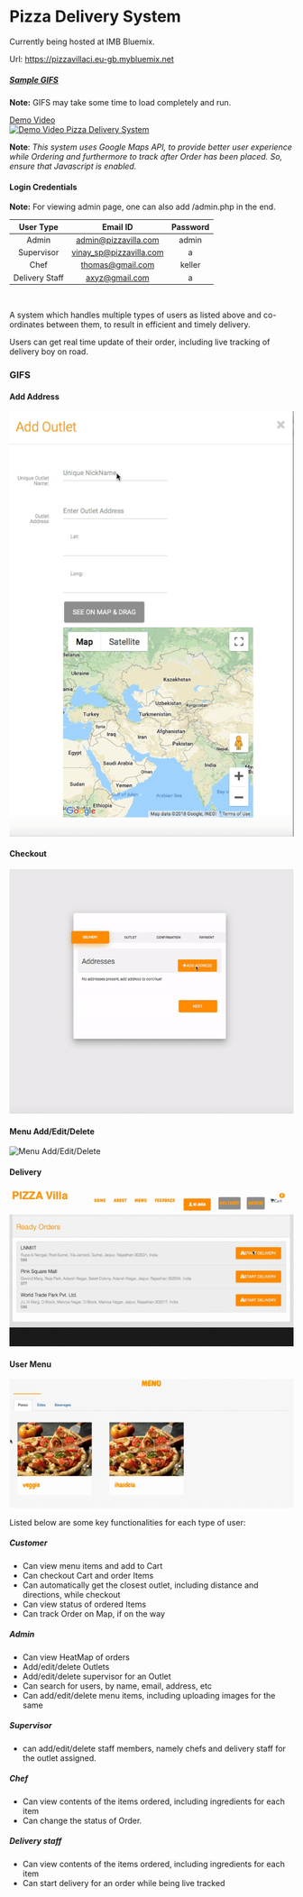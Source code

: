 # Pizza Delivery System

Currently being hosted at IMB Bluemix.

Url: https://pizzavillaci.eu-gb.mybluemix.net

##### ***[Sample GIFS](#gifs)***
**Note:** GIFS may take some time to load completely and run.
<br/>

[Demo Video<br>![Demo Video Pizza Delivery System](https://img.youtube.com/vi/ITDsHoVaPdg/0.jpg)](https://www.youtube.com/watch?v=ITDsHoVaPdg)


**Note**: _This system uses Google Maps API, to provide better user experience while Ordering and furthermore to track after Order has been placed. So, ensure that Javascript is enabled._

#### Login Credentials

**Note:** For viewing admin page, one can also add /admin.php in the end.

| User Type     | Email ID               | Password |
| :-----------: |:----------------------:| :-------:|
| Admin         | admin@pizzavilla.com   |   admin  |    
| Supervisor    | vinay_sp@pizzavilla.com|     a    |
| Chef          | thomas@gmail.com       |   keller |
| Delivery Staff| axyz@gmail.com         |    a  |

<br>


A system which handles multiple types of users as listed above and co-ordinates between them, to result in efficient and timely delivery.

Users can get real time update of their order, including live tracking of delivery boy on road.

### GIFS

#### Add Address

![Add Address](.readme_gifs/Add_address.gif)

#### Checkout

![Checkout](.readme_gifs/Checkout.gif)

#### Menu Add/Edit/Delete

![Menu Add/Edit/Delete](.readme_gifs/Menu_func.gif)

#### Delivery

![Delivery](.readme_gifs/Delivery.gif)

#### User Menu

![User Menu](.readme_gifs/Small_Menu.gif)

Listed below are some key functionalities for each type of user:

##### Customer
* Can view menu items and add to Cart
* Can checkout Cart and order Items
* Can automatically get the closest outlet, including distance and directions, while checkout
* Can view status of ordered Items
* Can track Order on Map, if on the way


##### Admin
* Can view HeatMap of orders
* Add/edit/delete Outlets
* Add/edit/delete supervisor for an Outlet
* Can search for users, by name, email, address, etc
* Can add/edit/delete menu items, including uploading images for the same

##### Supervisor
* can add/edit/delete staff members, namely chefs and delivery staff for the outlet assigned.


##### Chef
* Can view contents of the items ordered, including ingredients for each item
* Can change the status of Order.

##### Delivery staff
* Can view contents of the items ordered, including ingredients for each item
* Can start delivery for an order while being live tracked
